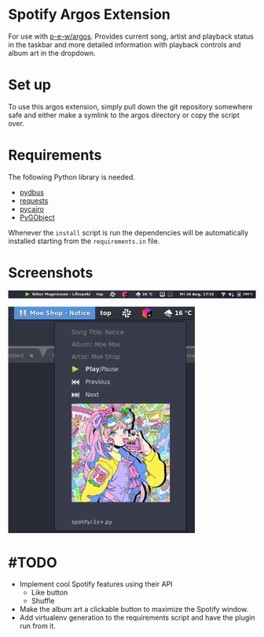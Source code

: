 # Spotify Argos Extension
For use with [p-e-w/argos](https://github.com/p-e-w/argos). Provides current song, artist and playback status in the taskbar and more detailed information with playback controls and album art in the dropdown.

# Set up
To use this argos extension, simply pull down the git repository somewhere safe and either make a symlink to the argos directory or copy the script over.

# Requirements
The following Python library is needed.

* [pydbus](https://pypi.org/project/pydbus/)
* [requests](https://pypi.org/project/requests/)
* [pycairo](https://pypi.org/project/pycairo/)
* [PyGObject](https://pypi.org/project/PyGObject/)

Whenever the `install` script is run the dependencies will be automatically installed starting from the `requirements.in` file.

# Screenshots
![Taskbar](images/taskbar.png?raw=true)

![Menu Open](images/menu_open.png?raw=true)

# #TODO
* Implement cool Spotify features using their API
  * Like button
  * Shuffle
* Make the album art a clickable button to maximize the Spotify window.
* Add virtualenv generation to the requirements script and have the plugin run from it.
